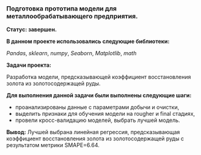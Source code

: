 ### Подготовка прототипа модели для металлообрабатывающего предприятия.
**Статус: завершен.**

**В данном проекте использовались следующие библиотеки:**

*Pandas*,
*sklearn*,
*numpy*,
*Seaborn*,
*Matplotlib*,
*math*

**Задачи проекта:**

Разработка модели, предсказывающей коэффициент восстановления золота из золотосодержащей руды.

**Для выполнения данной задачи были выполнены следующие шаги:**

- проанализированы данные с параметрами добычи и очистки,
- выделить признаки для обучения модели на rougher и final стадиях,
- провели кросс-валидацию моделей, выбрать лучшей модель.

**Вывод:**
Лучшей выбрана линейная регрессия, предсказывающая коэффициент восстановления золота из золотосодержащей руды с результатом метрики SMAPE=6.64.
